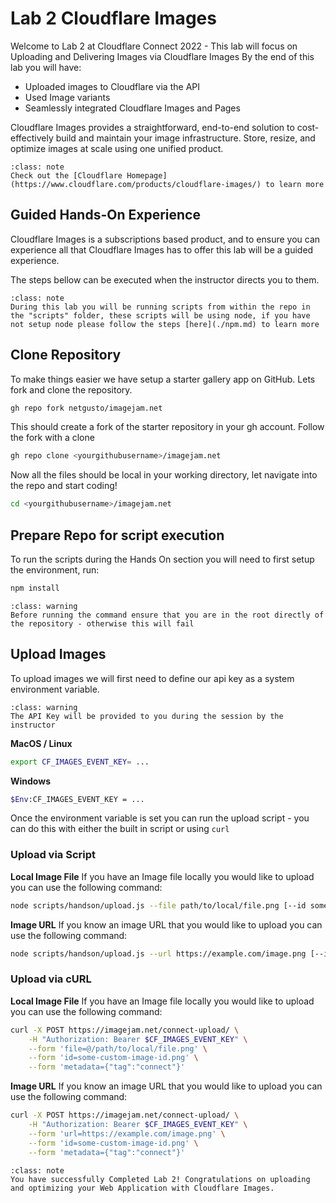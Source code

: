 # Lab 2 Cloudflare Images
Welcome to Lab 2 at Cloudflare Connect 2022 - This lab will focus on Uploading and Delivering Images via Cloudflare Images
By the end of this lab you will have:

- Uploaded images to Cloudflare via the API
- Used Image variants
- Seamlessly integrated Cloudflare Images and Pages


Cloudflare Images provides a straightforward, end-to-end solution to cost-effectively build and maintain your image infrastructure. Store, resize, and optimize images at scale using one unified product.

```{admonition} Learn More about Cloudflare Images! 
:class: note
Check out the [Cloudflare Homepage](https://www.cloudflare.com/products/cloudflare-images/) to learn more
```

## Guided Hands-On Experience
Cloudflare Images is a subscriptions based product, and to ensure you can experience all that Cloudflare Images has to offer this lab will be a guided experience.

The steps bellow can be executed when the instructor directs you to them. 

```{admonition} Running Scripts 
:class: note
During this lab you will be running scripts from within the repo in the "scripts" folder, these scripts will be using node, if you have not setup node please follow the steps [here](./npm.md) to learn more
```

## Clone Repository

To make things easier we have setup a starter gallery app on GitHub. Lets fork and clone the repository.

``` sh
gh repo fork netgusto/imagejam.net
```
This should create a fork of the starter repository in your gh account. Follow the fork with a clone

``` sh
gh repo clone <yourgithubusername>/imagejam.net
```

Now all the files should be local in your working directory, let navigate into the repo and start coding! 

``` sh
cd <yourgithubusername>/imagejam.net
```

## Prepare Repo for script execution

To run the scripts during the Hands On section you will need to first setup the environment, run:

``` sh
npm install
```

```{admonition} Initialization
:class: warning
Before running the command ensure that you are in the root directly of the repository - otherwise this will fail
```

## Upload Images

To upload images we will first need to define our api key as a system environment variable. 
```{admonition} API Key
:class: warning
The API Key will be provided to you during the session by the instructor
```
**MacOS / Linux**

``` sh
export CF_IMAGES_EVENT_KEY= ...
```

**Windows**

``` sh
$Env:CF_IMAGES_EVENT_KEY = ...
```

Once the environment variable is set you can run the upload script - you can do this with either the built in script or using `curl`

### Upload via Script ###

**Local Image File**
If you have an Image file locally you would like to upload you can use the following command:

``` sh
node scripts/handson/upload.js --file path/to/local/file.png [--id some-custom-image-id.png] [--metadata '{"tag": "connect"}']
```

**Image URL**
If you know an image URL that you would like to upload you can use the following command:

``` sh
node scripts/handson/upload.js --url https://example.com/image.png [--id some-custom-image-id.png] [--metadata '{"tag": "connect"}']
```


### Upload via cURL ###
**Local Image File**
If you have an Image file locally you would like to upload you can use the following command:

``` sh
curl -X POST https://imagejam.net/connect-upload/ \
    -H "Authorization: Bearer $CF_IMAGES_EVENT_KEY" \
    --form 'file=@/path/to/local/file.png' \
    --form 'id=some-custom-image-id.png' \
    --form 'metadata={"tag":"connect"}'
```

**Image URL**
If you know an image URL that you would like to upload you can use the following command:

``` sh
curl -X POST https://imagejam.net/connect-upload/ \
    -H "Authorization: Bearer $CF_IMAGES_EVENT_KEY" \
    --form 'url=https://example.com/image.png' \
    --form 'id=some-custom-image-id.png' \
    --form 'metadata={"tag":"connect"}'
```


```{admonition} LAB 2 COMPLETE! 
:class: note
You have successfully Completed Lab 2! Congratulations on uploading and optimizing your Web Application with Cloudflare Images.
```
